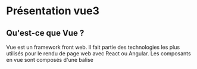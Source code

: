 # Présentation vue3

## Qu'est-ce que Vue ?

Vue est un framework front web. Il fait partie des technologies les plus utilisés pour le rendu de page web avec React ou Angular.
Les composants en vue sont composés d'une balise <template> et d'une balise <script>. La balise template contient le rendu visuel du composant. La balise script contient la logique du composant :

```js
<template>
  <div>
    je suis un composant
  </div>
</template>
  
<script>
  ....states, méthodes....
</script>
```

## option et composition

Vue 3 a deux facons de fonctionner, soit en option soit en composition. Le mode de fonctionnement en option nous permet de déclarer les states (états utiliser pour le rendu) dans une propriété data :

```js
<script>
export default {
  data() {
    return {
      question: '',
      answer: 'Questions usually contain a question mark. ;-)'
    }
  }
}
</script>
```
  
Dans l'exemple ci-dessus je déclare deux states, un state question et un state answer.

Pour les méthodes on utilise le meme fonctionnement :

```js
<script>
export default {
  data() {
    return {
      question: '',
      answer: 'Questions usually contain a question mark. ;-)'
    }
  },
  methods: {
    async getAnswer() {
      this.answer = 'Thinking...'
      try {
        const res = await fetch('https://yesno.wtf/api')
        this.answer = (await res.json()).answer
      } catch (error) {
        this.answer = 'Error! Could not reach the API. ' + error
      }
    }
  }
}
</script>
```

Dans l'exemple ci-dessus je déclare une méthode getAnswer.

Personnellement je trouve cette écriture trop longue et je préfère utiliser le mode composition :

```js
<script setup>
const question = ref('')
const answer = ref('Questions usually contain a question mark. ;-)')

function getAnswer() {
  answer.value = 'Thinking...'
  try {
    const res = await fetch('https://yesno.wtf/api')
    answer.value = (await res.json()).answer
  } catch (error) {
    answer.value = 'Error! Could not reach the API. ' + error
  }
}
</script>
```

L'exemple ci-dessus contient aussi un state question et un state answer ainsi qu'une méthode getAnswer. On ajoute "setup" dans la balise script pour éviter d'avoir à faire un "export default".

Au final, c'est presque comme utilisé une classe :).

## les computed ou valeurs calculées

les computed sont des valeurs qui vont etre calculées dynamiquement en fonction des valeurs réactives (des states ou d'autres computed) qu'elles contiennent :

```js
<script setup>
const author = ref({
  name: 'John Doe',
  books: [
    'Vue 2 - Advanced Guide',
    'Vue 3 - Basic Guide',
    'Vue 4 - The Mystery'
  ]
})

const publishedBooksMessage = computed(() => author.value.books.length > 0 ? 'Yes' : 'No')
</script>

<template>
  <p>Has published books:</p>
  <span>{{ publishedBooksMessage }}</span>
</template>
```

Dans l'exemple ci-dessus on calcule dynamiquement le nombre de livre de l'auteur. Si on change la valeur "author", le computed "publishedBooksMessage" va etre de nouveau calculé et affiché.

Les computed sont une des clefs des performances de vue.

# Les composables

Les composables permettent de réutiliser du code :

// useUserRole.ts
```js
import { UserRoles } from '~/enums/users/UserRoles'
import { useConnectedUser } from '~/stores/users/connected'

export function useUserRole() {
  const { connectedUser } = useConnectedUser()
  const isUser = computed(() => connectedUser.role === UserRoles.user)
  const isVisitor = computed(() => connectedUser.role === UserRoles.visitor)
  const isValidator = computed(() => connectedUser.role === UserRoles.validator)
  const isAdmin = computed(() => connectedUser.role === UserRoles.admin)

  return {
    isUser,
    isVisitor,
    isValidator,
    isAdmin,
  }
}
```

Par exemple, on peut utiliser ce composable pour récupérer dynamiquement le type d'utilisateur connecté sur notre application :

```js
<script setup>
import { useUserRole } from '~/composables/useUserRole'

const { isValidator } = useUserRole()
</script>

<template>
  <div>
    {{ isValidator }}
  </div>
</template>
```

Dans l'exemple ci-dessus on afficher true si l'utilisateur est de type validator et false si il ne l'est pas. Pour ce faire, il nous suffit d'importer notre composable "useUserRole" et de le décomposer pour récupérer les valeurs qu'il contient.

## VueUse

En parlant de composables... VueUse est une librairie qui contient une collection de composables très pratiques.

### createGlobalState

Actuellement, mon composable préféré, le composable "createGlobalState" permet d'avoir une variable globale changeable partout dans votre code. Pour moi finis les store, j'utilise uniquement ce composable :) :

// store.ts
```js
import { createGlobalState, useStorage } from '@vueuse/core'

export const useBanana = createGlobalState(
  () => ref('im an initial banana'),
)
```

On déclare une variable globale que l'on utilise comme un composable.

On peut meme enregistrer dynamiquement notre state en session local :). Pour ce faire on peut utiliser un autre composable de VueUse, useStorage :

// store.ts
```js
export const useBanana = createGlobalState(
  () => useStorage('banana', 'im an initial banana'),
)
```

VueUse contient beaucoup de composables très utiles comme 'useWindowSize', 'useGeolocation'...

Quelques liens :

vueuse : https://vueuse.org/core/usestorage/#usestorage
computed vue: https://vuejs.org/guide/essentials/computed.html#basic-example
composables: https://vuejs.org/guide/reusability/composables.html
